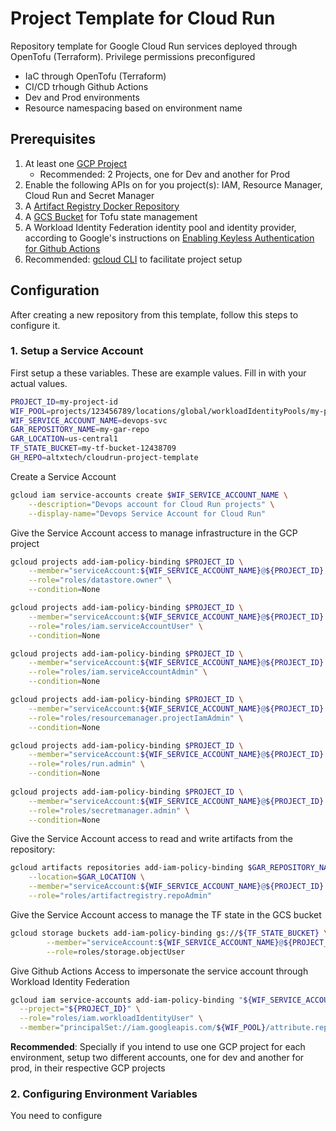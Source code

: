 # Project Template for Cloud Run

Repository template for Google Cloud Run services deployed through OpenTofu (Terraform).
 Privilege permissions preconfigured
- IaC through OpenTofu (Terraform)
- CI/CD trhough Github Actions
- Dev and Prod environments
- Resource namespacing based on environment name


## Prerequisites

1. At least one [GCP Project](https://developers.google.com/workspace/guides/create-project) 
	- Recommended: 2 Projects, one for Dev and another for Prod
2. Enable the following APIs on for you project(s): IAM, Resource Manager, Cloud Run and Secret Manager 
3. A [Artifact Registry Docker Repository](https://cloud.google.com/artifact-registry/docs/repositories/create-repos#create-gcloud)
4. A [GCS Bucket](https://cloud.google.com/storage/docs/creating-buckets) for Tofu state management
5. A Workload Identity Federation identity pool and identity provider, according to Google's instructions on [Enabling Keyless Authentication for Github Actions](https://cloud.google.com/blog/products/identity-security/enabling-keyless-authentication-from-github-actions)
6. Recommended: [gcloud CLI](https://cloud.google.com/sdk/docs/install) to facilitate project setup

## Configuration

After creating a new repository from this template, follow this steps to configure it.

### 1. Setup a Service Account

First setup a these variables. These are example values. Fill in with your actual values.
```bash
PROJECT_ID=my-project-id
WIF_POOL=projects/123456789/locations/global/workloadIdentityPools/my-pool
WIF_SERVICE_ACCOUNT_NAME=devops-svc
GAR_REPOSITORY_NAME=my-gar-repo
GAR_LOCATION=us-central1
TF_STATE_BUCKET=my-tf-bucket-12438709
GH_REPO=altxtech/cloudrun-project-template
```

Create a Service Account
```bash
gcloud iam service-accounts create $WIF_SERVICE_ACCOUNT_NAME \
    --description="Devops account for Cloud Run projects" \
    --display-name="Devops Service Account for Cloud Run"
```

Give the Service Account access to manage infrastructure in the GCP project
```bash
gcloud projects add-iam-policy-binding $PROJECT_ID \
    --member="serviceAccount:${WIF_SERVICE_ACCOUNT_NAME}@${PROJECT_ID}.iam.gserviceaccount.com" \
    --role="roles/datastore.owner" \
	--condition=None

gcloud projects add-iam-policy-binding $PROJECT_ID \
    --member="serviceAccount:${WIF_SERVICE_ACCOUNT_NAME}@${PROJECT_ID}.iam.gserviceaccount.com" \
    --role="roles/iam.serviceAccountUser" \
	--condition=None

gcloud projects add-iam-policy-binding $PROJECT_ID \
    --member="serviceAccount:${WIF_SERVICE_ACCOUNT_NAME}@${PROJECT_ID}.iam.gserviceaccount.com" \
    --role="roles/iam.serviceAccountAdmin" \
	--condition=None

gcloud projects add-iam-policy-binding $PROJECT_ID \
    --member="serviceAccount:${WIF_SERVICE_ACCOUNT_NAME}@${PROJECT_ID}.iam.gserviceaccount.com" \
    --role="roles/resourcemanager.projectIamAdmin" \
	--condition=None

gcloud projects add-iam-policy-binding $PROJECT_ID \
    --member="serviceAccount:${WIF_SERVICE_ACCOUNT_NAME}@${PROJECT_ID}.iam.gserviceaccount.com" \
    --role="roles/run.admin" \
	--condition=None
	
gcloud projects add-iam-policy-binding $PROJECT_ID \
    --member="serviceAccount:${WIF_SERVICE_ACCOUNT_NAME}@${PROJECT_ID}.iam.gserviceaccount.com" \
    --role="roles/secretmanager.admin" \
	--condition=None
```

Give the Service Account access to read and write artifacts from the repository:
```bash
gcloud artifacts repositories add-iam-policy-binding $GAR_REPOSITORY_NAME \
    --location=$GAR_LOCATION \
    --member="serviceAccount:${WIF_SERVICE_ACCOUNT_NAME}@${PROJECT_ID}.iam.gserviceaccount.com" \
    --role="roles/artifactregistry.repoAdmin" 
```

Give the Service Account access to manage the TF state in the GCS bucket
```bash
gcloud storage buckets add-iam-policy-binding gs://${TF_STATE_BUCKET} \
        --member="serviceAccount:${WIF_SERVICE_ACCOUNT_NAME}@${PROJECT_ID}.iam.gserviceaccount.com" \
        --role=roles/storage.objectUser
```

Give Github Actions Access to impersonate the service account through Workload Identity Federation
```bash
gcloud iam service-accounts add-iam-policy-binding "${WIF_SERVICE_ACCOUNT_NAME}@${PROJECT_ID}.iam.gserviceaccount.com" \
  --project="${PROJECT_ID}" \
  --role="roles/iam.workloadIdentityUser" \
  --member="principalSet://iam.googleapis.com/${WIF_POOL}/attribute.repository/${GH_REPO}"
```

**Recommended**: Specially if you intend to use one GCP project for each environment, setup two different accounts, one for dev and another for prod, in their respective GCP projects

### 2. Configuring Environment Variables

You need to configure
